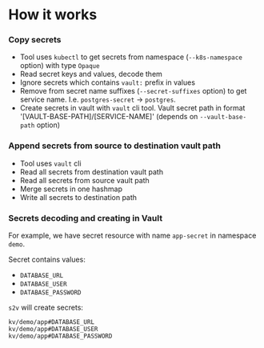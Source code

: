 # How it works

### Copy secrets

- Tool uses `kubectl` to get secrets from namespace (`--k8s-namespace` option) with type `Opaque`
- Read secret keys and values, decode them
- Ignore secrets which contains `vault:` prefix in values
- Remove from secret name suffixes (`--secret-suffixes` option) to get service name. I.e. `postgres-secret` -> `postgres`.
- Create secrets in vault with `vault` cli tool. Vault secret path in format '[VAULT-BASE-PATH]/[SERVICE-NAME]' (depends on `--vault-base-path` option)

### Append secrets from source to destination vault path

- Tool uses `vault` cli
- Read all secrets from destination vault path
- Read all secrets from source vault path
- Merge secrets in one hashmap
- Write all secrets to destination path

### Secrets decoding and creating in Vault

For example, we have secret resource with name `app-secret` in namespace `demo`.

Secret contains values:

- `DATABASE_URL`
- `DATABASE_USER`
- `DATABASE_PASSWORD`

`s2v` will create secrets:

```
kv/demo/app#DATABASE_URL
kv/demo/app#DATABASE_USER
kv/demo/app#DATABASE_PASSWORD
```